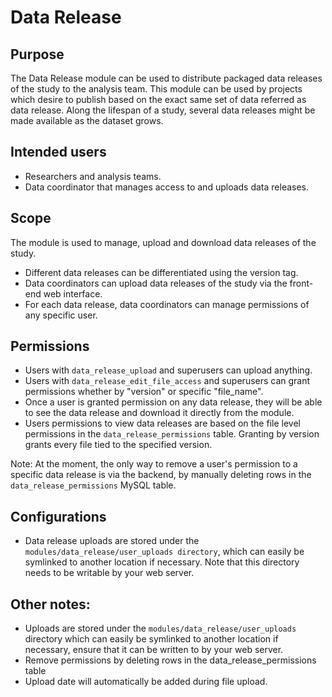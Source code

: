# Data Release


## Purpose

The Data Release module can be used to distribute packaged data releases 
of the study to the analysis team. This module can be used by projects 
which desire to publish based on the exact same set of data referred
as data release. Along the lifespan of a study, several data releases might
be made available as the dataset grows.

## Intended users

- Researchers and analysis teams.
- Data coordinator that manages access to and uploads data releases.


## Scope

The module is used to manage, upload and download data releases of the study.
- Different data releases can be differentiated using the version tag.
- Data coordinators can upload data releases of the study via the front-end
web interface.
- For each data release, data coordinators can manage permissions of any
  specific user.


## Permissions

- Users with `data_release_upload` and superusers can upload anything.
- Users with `data_release_edit_file_access` and superusers can grant 
permissions whether by "version" or specific "file_name".
- Once a user is granted permission on any data release, they will be able
  to see the data release and download it directly from the module.
- Users permissions to view data releases are based on the file
  level permissions in the `data_release_permissions` table. Granting by
  version grants every file tied to the specified version.

Note: At the moment, the only way to remove a user's permission to a specific
      data release is via the backend, by manually deleting rows in the
      `data_release_permissions` MySQL table.


## Configurations

- Data release uploads are stored under the
  `modules/data_release/user_uploads directory`, which can easily be symlinked
  to another location if necessary. Note that this directory needs to be
  writable by your web server.

## Other notes:

- Uploads are stored under the `modules/data_release/user_uploads` directory which 
can easily be symlinked to another location if necessary, ensure that it can be written 
to by your web server.
- Remove permissions by deleting rows in the data_release_permissions table
- Upload date will automatically be added during file upload.

